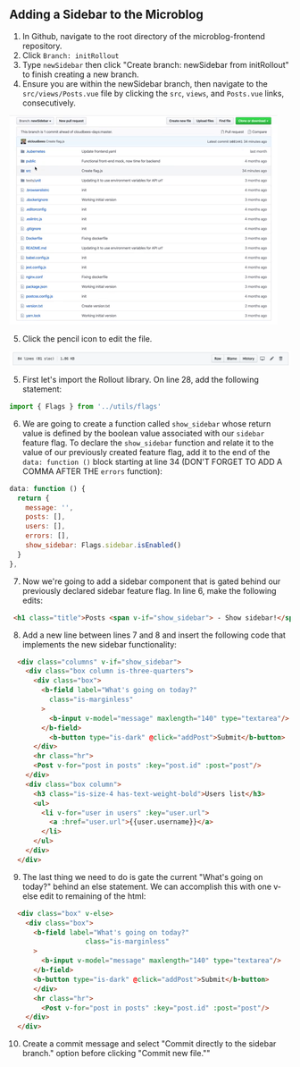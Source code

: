 ## Adding a Sidebar to the Microblog
1. In Github, navigate to the root directory of the microblog-frontend repository.
2. Click `Branch: initRollout`
3. Type `newSidebar` then click "Create branch: newSidebar from initRollout" to finish creating a new branch.
4. Ensure you are within the newSidebar branch, then navigate to the `src/views/Posts.vue` file by clicking the `src`, `views`, and `Posts.vue` links, consecutively.
<p><img src="img/rollout/srcViewsPost.gif" />

5. Click the pencil icon to edit the file.
<p><img src="img/rollout/PostsVuePencil.png" />

5. First let's import the Rollout library. On line 28, add the following statement:
```javascript
import { Flags } from '../utils/flags'
```
6. We are going to create a function called `show_sidebar` whose return value is defined by the boolean value associated with our `sidebar` feature flag. To declare the `show_sidebar` function and relate it to the value of our previously created feature flag, add it to the end of the `data: function ()` block starting at line 34 (DON'T FORGET TO ADD A COMMA AFTER THE `errors` function):
```javascript
data: function () {
  return {
    message: '',
    posts: [],
    users: [],
    errors: [],
    show_sidebar: Flags.sidebar.isEnabled()
  }
},
```
7. Now we're going to add a sidebar component that is gated behind our previously declared sidebar feature flag. In line 6, make the following edits:
```html
 <h1 class="title">Posts <span v-if="show_sidebar"> - Show sidebar!</span></h1>
```
8. Add a new line between lines 7 and 8 and insert the following code that implements the new sidebar functionality:
```html
  <div class="columns" v-if="show_sidebar">
    <div class="box column is-three-quarters">
      <div class="box">
        <b-field label="What's going on today?"
          class="is-marginless"
        >
          <b-input v-model="message" maxlength="140" type="textarea"/>
        </b-field>
          <b-button type="is-dark" @click="addPost">Submit</b-button>
      </div>
      <hr class="hr">
      <Post v-for="post in posts" :key="post.id" :post="post"/>
    </div>
    <div class="box column">
      <h3 class="is-size-4 has-text-weight-bold">Users list</h3>
      <ul>
        <li v-for="user in users" :key="user.url">
          <a :href="user.url">{{user.username}}</a>
        </li>
      </ul>
    </div>
  </div>
```
9. The last thing we need to do is gate the current "What's going on today?" behind an else statement. We can accomplish this with one v-else edit to remaining of the html:
```html
  <div class="box" v-else>
    <div class="box">
      <b-field label="What's going on today?"
                   class="is-marginless"
      >
        <b-input v-model="message" maxlength="140" type="textarea"/>
      </b-field>
      <b-button type="is-dark" @click="addPost">Submit</b-button>
      </div>
      <hr class="hr">
        <Post v-for="post in posts" :key="post.id" :post="post"/>
    </div>
  </div>
```
10. Create a commit message and select "Commit directly to the sidebar branch." option before clicking "Commit new file.""